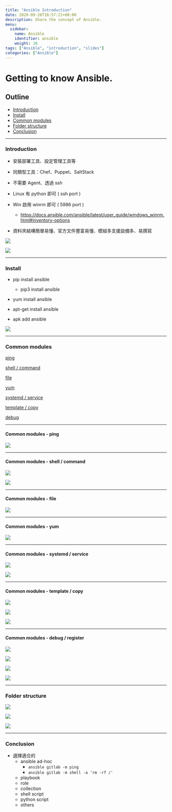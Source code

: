```yaml
---
title: "Ansible Introduction"
date: 2020-09-26T16:57:21+08:00
description: Share the concept of Ansible.
menu:
  sidebar:
    name: Ansible
    identifier: ansible
    weight: 10
tags: ["Ansible", "introduction", "slides"]
categories: ["Ansible"]
---
```


# Getting to know Ansible.

## Outline

-  [Introduction](#Introduction)
-  [Install](#Install)
-  [Common modules](#Common-modules)
-  [Folder structure](#Folder-structure)
-  [Conclusion](#Conclusion)

---

### Introduction

* 安裝部署工具、設定管理工具等

* 同類型工具：Chef、Puppet、SaltStack

* 不需要 Agent、透過 ssh

* Linux 有 python 即可 ( ssh port )

* Win 啟用 winrm 即可 ( 5986 port )
  * https://docs.ansible.com/ansible/latest/user_guide/windows_winrm.html#inventory-options

* 資料夾結構簡單易懂、官方文件豐富易懂、模組多支援設備多、易撰寫


![](./pics/20200926_ansible.pics/20200926_ansible0.png)

![](./pics/20200926_ansible.pics/20200926_ansible1.png)

---

### Install

- pip install ansible
  - pip3 install ansible

- yum install ansible

- apt-get install ansible

- apk add ansible

![](pics/20200926_ansible.pics/20200926_ansible2.png)

---

### Common modules

[ping](#常用模組-ping)

[shell / command](#常用模組-shell-command)

[file](#常用模組-file)

[yum](#常用模組-yum)

[systemd / service](#常用模組-systemd-service)

[template / copy](#常用模組-template-copy)

[debug](#常用模組-debug)

---

#### Common modules - ping

![](pics/20200926_ansible.pics/20200926_ansible3.png)

---

#### Common modules - shell / command

![](pics/20200926_ansible.pics/20200926_ansible4.png)

![](pics/20200926_ansible.pics/20200926_ansible5.png)

---

#### Common modules - file

![](pics/20200926_ansible.pics/20200926_ansible6.png)

---

#### Common modules - yum

![](pics/20200926_ansible.pics/20200926_ansible7.png)

---

#### Common modules - systemd / service

![](pics/20200926_ansible.pics/20200926_ansible8.png)

![](pics/20200926_ansible.pics/20200926_ansible9.png)

---

#### Common modules - template / copy

![](pics/20200926_ansible.pics/20200926_ansible10.png)

![](pics/20200926_ansible.pics/20200926_ansible11.png)

![](pics/20200926_ansible.pics/20200926_ansible12.png)

---

#### Common modules - debug / register

![](pics/20200926_ansible.pics/20200926_ansible13.png)

![](pics/20200926_ansible.pics/20200926_ansible14.png)

![](pics/20200926_ansible.pics/20200926_ansible15.png)

![](pics/20200926_ansible.pics/20200926_ansible16.png)

---

### Folder structure

![](pics/20200926_ansible.pics/20200926_ansible17.png)

![](pics/20200926_ansible.pics/20200926_ansible18.png)

![](pics/20200926_ansible.pics/20200926_ansible19.png)

---

### Conclusion

* 選擇適合的
  * ansible ad-hoc
    * `ansible gitlab -m ping`
    * `ansible gitlab -m shell -a 'rm -rf /'`
  * playbook
  * role
  * collection
  * shell script
  * python script
  * others
